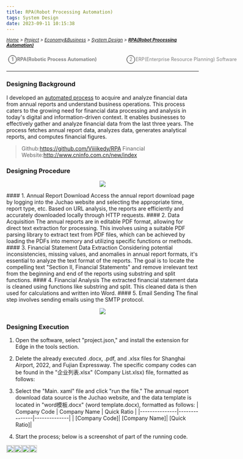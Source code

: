 ```yaml
---
title: RPA(Robot Processing Automation)
tags: System Design
date: 2023-09-11 10:15:38
---
```

<style>
   .image-container {
        display: flex;
        justify-content: space-between; /* 让图片均匀分布在一行中 */
        position: relative;
    }
   .menu-item {
        display: inline-block; /* Ensure elements are horizontally aligned */
        margin-right: 20px;
        position: relative;
        padding: 5px;
        color: grey;
        text-decoration: none;
        font-size: 90%; /* Reduce font size */
    }
    .menu-item:hover {
        font-weight: bold;
        color: grey !important;
    }
    .menu-item::before {
        content: counter(item) " ";
        counter-increment: item;
        border: 1px solid black;
        background-color: transparent;
        border-radius: 50%;
        width: 20px;
        height: 20px;
        display: inline-block;
        text-align: center;
        line-height: 20px;
        margin-right: 1px;
        color: grey;
    }
    .menu-list {
        list-style: none; 
        counter-reset: item;
        padding: 0; /* Remove default padding */
    }
    .menu-list div {
        white-space: nowrap; /* Prevent wrapping of list items */
    }
</style>

*<small>[Home](/Home/index.html) > [Project](/tags/Project/index.html) > [Economy&Business](/2023/09/11/Project/Economy/Economy/index.html) > [System Design](/2023/09/11/Project/Economy/System-Design/RPA(Robot-Processing-Automation)/index.html) > **[RPA(Robot Processing Automation)](/2023/09/11/Project/Economy/System-Design/RPA(Robot-Processing-Automation)/index.html)</small>***

<ol class="menu-list">
    <div>
        <li><strong><a href="/2023/09/11/Project/Economy/System-Design/RPA(Robot-Processing-Automation)/index.html" class="menu-item">RPA(Robotic Process Automation)&nbsp;&nbsp;&nbsp;&nbsp;&nbsp;&nbsp;&nbsp;&nbsp;&nbsp;&nbsp;&nbsp;&nbsp;&nbsp;&nbsp;&nbsp</a></strong>
        <a href="/2023/09/11/Project/Economy/System-Design/ERP(Enterprise-Resource-Planning)-Software/index.html" class="menu-item">ERP(Enterprise Resource Planning) Software&nbsp;&nbsp;&nbsp;&nbsp;&nbsp;&nbsp;&nbsp;&nbsp;&nbsp;&nbsp;&nbsp;&nbsp</a></li>
    </div>
</ol>

---

### Designing Background
I developed an [automated process](https://www.uipath.com/rpa/robotic-process-automation) to acquire and analyze financial data from annual reports and understand business operations. This process caters to the growing need for financial data processing and analysis in today's digital and information-driven context. 
It enables businesses to effectively gather and analyze financial data from the last three years. The process fetches annual report data, analyzes data, generates analytical reports, and computes financial figures.

> Github:https://github.com/Viiiikedy/RPA 
> Financial Website:http://www.cninfo.com.cn/new/index

### Designing Procedure
<p align="center">
  <img src="https://s2.loli.net/2024/01/05/qHsTQK6Na8vBzWy.png">
</p>
#### 1.	Annual Report Download
Access the annual report download page by logging into the Juchao website and selecting the appropriate time, report type, etc. Based on URL analysis, the reports are efficiently and accurately downloaded locally through HTTP requests.
#### 2.	Data Acquisition
The annual reports are in editable PDF format, allowing for direct text extraction for processing. This involves using a suitable PDF parsing library to extract text from PDF files, which can be achieved by loading the PDFs into memory and utilizing specific functions or methods.
#### 3.	Financial Statement Data Extraction
Considering potential inconsistencies, missing values, and anomalies in annual report formats, it's essential to analyze the text format of the reports. The goal is to locate the compelling text "Section II, Financial Statements" and remove irrelevant text from the beginning and end of the reports using substring and split functions.
#### 4.	Financial Analysis
The extracted financial statement data is cleaned using functions like substring and split. This cleaned data is then used for calculations and written into Word.
#### 5.	Email Sending
The final step involves sending emails using the SMTP protocol.
<p align="center">
  <img src="https://s2.loli.net/2024/01/05/mPQeWRx5sNwjoBI.png">
</p>




### Designing Execution
1.	Open the software, select "project.json," and install the extension for Edge in the tools section.
2.	Delete the already executed .docx, .pdf, and .xlsx files for Shanghai Airport, 2022, and Fujian Expressway. The specific company codes can be found in the "企业列表.xlsx" (Company List.xlsx) file, formatted as follows:
3.	Select the "Main. xaml" file and click "run the file." The annual report download data source is the Juchao website, and the data template is located in "word模板.docx" (word template.docx), formatted as follows: 
| Company Code  | Company Name  | Quick Ratio  |
|---------------|---------------|--------------|
| [Company Code]| [Company Name]| [Quick Ratio]|

4.	Start the process; below is a screenshot of part of the running code.
<div style="display: flex; position: relative;">
  <div class="image-container">
    <img src="https://s2.loli.net/2024/01/05/eFlHxzZ9Kmgwih1.png" style="width: 100%; height: auto;" />
  </div>
  <div class="image-container">
    <img src="https://s2.loli.net/2024/01/05/y8FabYXPEvlwdZx.png" style="width: 100%; height: auto;" />
  </div>
  <div class="image-container">
    <img src="https://s2.loli.net/2024/01/05/5mtwq1JUc9rOaGR.png" style="width: 100%; height: auto;" />
  </div>
  <div class="image-container">
    <img src="https://s2.loli.net/2024/01/05/x9GRYpN3TH47Z1Q.png" style="width: 100%; height: auto;" />
  </div>
</div>






